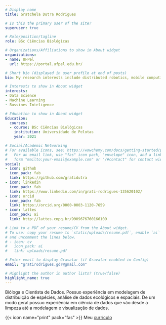 ```yaml
---
# Display name
title: Gratchela Dutra Rodrigues

# Is this the primary user of the site?
superuser: true

# Role/position/tagline
role: BSc Ciências Biológicas

# Organizations/Affiliations to show in About widget
organizations:
- name: UFPel
  url: https://portal.ufpel.edu.br/

# Short bio (displayed in user profile at end of posts)
bio: My research interests include distributed robotics, mobile computing and programmable matter.

# Interests to show in About widget
interests:
- Data Science
- Machine Learning
- Bussines Inteligence

# Education to show in About widget
Education:
  courses:
  - course: BSc Ciências Biológicas
    institution: Universidade de Pelotas
    year: 2021

# Social/Academic Networking
# For available icons, see: https://wowchemy.com/docs/getting-started/page-builder/#icons
#   For an email link, use "fas" icon pack, "envelope" icon, and a link in the
#   form "mailto:your-email@example.com" or "/#contact" for contact widget.
social:
- icon: github
  icon_pack: fab
  link: https://github.com/gratidutra
- icon: linkedin
  icon_pack: fab
  link: https://www.linkedin.com/in/grati-rodrigues-135620102/
- icon: orcid
  icon_pack: fab
  link: https://orcid.org/0000-0003-1120-7659
- icon: lattes
  icon_pack: ai
  link: http://lattes.cnpq.br/9909676760166109

# Link to a PDF of your resume/CV from the About widget.
# To use: copy your resume to `static/uploads/resume.pdf`, enable `ai` icons in `params.toml`,
# and uncomment the lines below.
# - icon: cv
#   icon_pack: ai
#   link: uploads/resume.pdf

# Enter email to display Gravatar (if Gravatar enabled in Config)
email: "gratirodrigues.gdr@gmail.com"

# Highlight the author in author lists? (true/false)
highlight_name: true
---
```


Bióloga e Cientista de Dados. Possuo experiência em modelagem de distribuição de espécies, análise de dados ecológicos e espaciais. De um modo geral possuo experiência em ciência de dados que vão desde a limpeza até a modelagem e visualização de dados.

{{< icon name="print" pack="fas" >}} Meu [currículo](https://gratidutra.github.io/personal_cv/)
